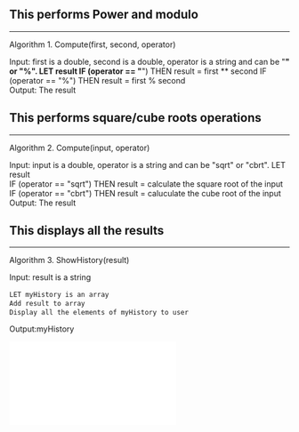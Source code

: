 
## This performs Power and modulo 
---
Algorithm 1. Compute(first, second, operator)

Input: first is a double, second is a double, operator is a string and can be "**" or "%".
LET result
    IF (operator == "**") THEN
        result = first ** second
    IF (operator == "%") THEN
        result = first % second   
Output: The result

## This performs  square/cube roots operations 
---
Algorithm 2. Compute(input, operator)

Input: input is a double, operator is a string and can be "sqrt" or "cbrt".
LET result   
    IF (operator == "sqrt") THEN
        result = calculate the square root of the input
    IF (operator == "cbrt") THEN
        result = caluculate the cube root of the input   
Output: The result




## This displays all the results
---

Algorithm 3. ShowHistory(result)

Input: result is a string

    LET myHistory is an array 
    Add result to array
    Display all the elements of myHistory to user
Output:myHistory

![alt text](/flowchart/compute.pdf)

